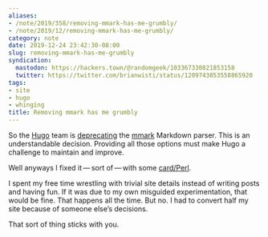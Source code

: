 ```yaml
---
aliases:
- /note/2019/358/removing-mmark-has-me-grumbly/
- /note/2019/12/removing-mmark-has-me-grumbly/
category: note
date: 2019-12-24 23:42:30-08:00
slug: removing-mmark-has-me-grumbly
syndication:
  mastodon: https://hackers.town/@randomgeek/103367330821853158
  twitter: https://twitter.com/brianwisti/status/1209743853558865920
tags:
- site
- hugo
- whinging
title: Removing mmark has me grumbly
---
```


So the [Hugo](https://gohugo.io) team is [deprecating](https://github.com/gohugoio/hugo/issues/6486) the [mmark](https://mmark.miek.nl/) Markdown parser. This is an understandable decision. Providing all those options must make Hugo a challenge to maintain and improve.

Well anyways I fixed it — sort of — with some [card/Perl](../../../card/Perl.md).

I spent my free time wrestling with trivial site details instead of writing posts and having fun. If it was due to my own misguided experimentation, that would be fine. That happens all the time. But no. I had to convert half my site because of someone else’s decisions.

That sort of thing sticks with you.
